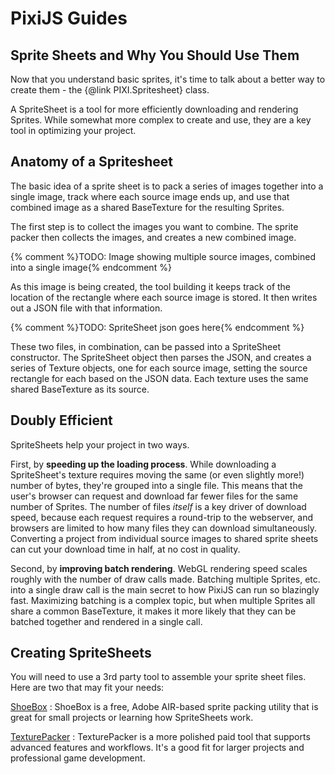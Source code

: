 # PixiJS Guides
## Sprite Sheets and Why You Should Use Them

Now that you understand basic sprites, it's time to talk about a better way to create them - the {@link PIXI.Spritesheet} class.

A SpriteSheet is a tool for more efficiently downloading and rendering Sprites.  While somewhat more complex to create and use, they are a key tool in optimizing your project.

## Anatomy of a Spritesheet

The basic idea of a sprite sheet is to pack a series of images together into a single image, track where each source image ends up, and use that combined image as a shared BaseTexture for the resulting Sprites.  

The first step is to collect the images you want to combine.  The sprite packer then collects the images, and creates a new combined image.

{% comment %}TODO: Image showing multiple source images, combined into a single image{% endcomment %}

As this image is being created, the tool building it keeps track of the location of the rectangle where each source image is stored.  It then writes out a JSON file with that information.

{% comment %}TODO: SpriteSheet json goes here{% endcomment %}

These two files, in combination, can be passed into a SpriteSheet constructor.  The SpriteSheet object then parses the JSON, and creates a series of Texture objects, one for each source image, setting the source rectangle for each based on the JSON data.  Each texture uses the same shared BaseTexture as its source.

## Doubly Efficient

SpriteSheets help your project in two ways.

First, by __speeding up the loading process__.  While downloading a SpriteSheet's texture requires moving the same (or even slightly more!) number of bytes, they're grouped into a single file.  This means that the user's browser can request and download far fewer files for the same number of Sprites.  The number of files *itself* is a key driver of download speed, because each request requires a round-trip to the webserver, and browsers are limited to how many files they can download simultaneously.  Converting a project from individual source images to shared sprite sheets can cut your download time in half, at no cost in quality.

Second, by __improving batch rendering__.  WebGL rendering speed scales roughly with the number of draw calls made.  Batching multiple Sprites, etc. into a single draw call is the main secret to how PixiJS can run so blazingly fast.  Maximizing batching is a complex topic, but when multiple Sprites all share a common BaseTexture, it makes it more likely that they can be batched together and rendered in a single call.

## Creating SpriteSheets

You will need to use a 3rd party tool to assemble your sprite sheet files.  Here are two that may fit your needs:

[ShoeBox](http://renderhjs.net/shoebox/)
: ShoeBox is a free, Adobe AIR-based sprite packing utility that is great for small projects or learning how SpriteSheets work.

[TexturePacker](https://www.codeandweb.com/texturepacker)
: TexturePacker is a more polished paid tool that supports advanced features and workflows.  It's a good fit for larger projects and professional game development.
